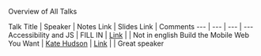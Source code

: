 Overview of All Talks

Talk Title | Speaker | Notes Link | Slides Link | Comments
--- | --- | --- | ---
Accessibility and JS | FILL IN | [Link](/01-accessibility-and-js.md) | | Not in english
Build the Mobile Web You Want | [Kate Hudson](http://twitter.com/k88hudson) | [Link](/02-build-the-mobile-web-you-want.md) | | Great speaker

